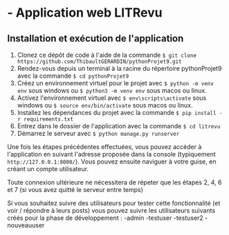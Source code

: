 # - Application web LITRevu

## Installation et exécution de l'application

1. Clonez ce dépôt de code à l'aide de la commande `$ git clone https://github.com/ThibaultGERARDIN/pythonProjet9.git`
2. Rendez-vous depuis un terminal à la racine du répertoire pythonProjet9 avec la commande `$ cd pythonProjet9`
3. Créez un environnement virtuel pour le projet avec `$ python -m venv env` sous windows ou `$ python3 -m venv env` sous macos ou linux.
4. Activez l'environnement virtuel avec `$ env\scripts\activate` sous windows ou `$ source env/bin/activate` sous macos ou linux.
5. Installez les dépendances du projet avec la commande `$ pip install -r requirements.txt`
6. Entrez dans le dossier de l'application avec la commande `$ cd litrevu`
7. Démarrez le serveur avec `$ python manage.py runserver`

Une fois les étapes précédentes effectuées, vous pouvez accéder à l'application en suivant l'adresse proposée dans la console (typiquement `http://127.0.0.1:8000/`). Vous pouvez ensuite naviguer à votre guise, en créant un compte utilisateur.

Toute connexion ultérieure ne nécessitera de répeter que les étapes 2, 4, 6 et 7 (si vous avez quitté le serveur entre temps)

Si vous souhaitez suivre des utilisateurs pour tester cette fonctionnalité (et voir / répondre à leurs posts) vous pouvez suivre les utilisateurs suivants créés pour la phase de développement :
    -admin
    -testuser
    -testuser2
    -nouveauuser